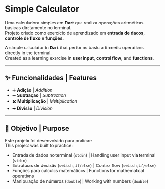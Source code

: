 # Simple Calculator

Uma calculadora simples em **Dart** que realiza operações aritméticas básicas diretamente no terminal.  
Projeto criado como exercício de aprendizado em **entrada de dados**, **controle de fluxo** e **funções**.

A simple calculator in **Dart** that performs basic arithmetic operations directly in the terminal.  
Created as a learning exercise in **user input**, **control flow**, and **functions**.

---

## ✨ Funcionalidades | Features

- ➕ **Adição** | *Addition*  
- ➖ **Subtração** | *Subtraction*  
- ✖️ **Multiplicação** | *Multiplication*  
- ➗ **Divisão** | *Division*

---

## 🎯 Objetivo | Purpose

Este projeto foi desenvolvido para praticar:  
This project was built to practice:

-  Entrada de dados no terminal (`stdin`) | Handling user input via terminal (`stdin`)  
-  Estruturas de decisão (`switch`, `if/else`) | Control flow (`switch`, `if/else`)  
-  Funções para cálculos matemáticos | Functions for mathematical operations  
-  Manipulação de números (`double`) | Working with numbers (`double`)
